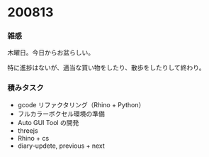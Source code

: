 # 200813  

### 雑感  

木曜日。今日からお盆らしい。  

特に進捗はないが、適当な買い物をしたり、散歩をしたりして終わり。  

### 積みタスク  

- gcode リファクタリング（Rhino + Python）  
- フルカラーボクセル環境の準備  
- Auto GUI Tool の開発  
- threejs  
- Rhino + cs  
- diary-updete, previous + next  
